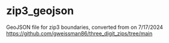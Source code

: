 # zip3_geojson

GeoJSON file for zip3 boundaries, converted from on 7/17/2024 https://github.com/gweissman86/three_digit_zips/tree/main
